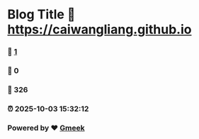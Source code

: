 # Blog Title :link: https://caiwangliang.github.io 
### :page_facing_up: [1](https://caiwangliang.github.io/tag.html) 
### :speech_balloon: 0 
### :hibiscus: 326 
### :alarm_clock: 2025-10-03 15:32:12 
### Powered by :heart: [Gmeek](https://github.com/Meekdai/Gmeek)
